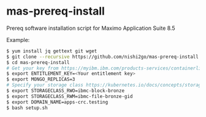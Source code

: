# mas-prereq-install
Prereq software installation script for Maximo Application Suite 8.5

Example:
```bash
$ yum install jq gettext git wget
$ git clone --recursive https://github.com/nishi2go/mas-prereq-install
$ cd mas-prereq-install
# Get your key from https://myibm.ibm.com/products-services/containerlibrary
$ export ENTITLEMENT_KEY=<Your entitlement key>
$ export MONGO_REPLICAS=3
# Specify your storage class https://kubernetes.io/docs/concepts/storage/persistent-volumes/
$ export STORAGECLASS_RWO=ibmc-block-bronze
$ export STORAGECLASS_RWM=ibmc-file-bronze-gid
$ export DOMAIN_NAME=apps-crc.testing
$ bash setup.sh
```
